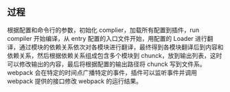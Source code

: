 ## 过程

根据配置和命令行的参数，初始化 complier，加载所有配置到插件，run compiler 开始编译，从 entry 配置的入口文件开始，用配置的 Loader 进行翻译，通过模块的依赖关系依次对各模块进行翻译，最终得到各模块翻译后到内容和依赖关系，然后根据依赖关系组成包含多个模块到 chunck，放到输出列表，这时可以修改输出的内容，最后将根据配置的输出路径将 chunck 写到文件系。webpack 会在特定的时间点广播特定的事件，插件可以监听事件并调用 webpack 提供的接口修改 webpack 的运行结果。
